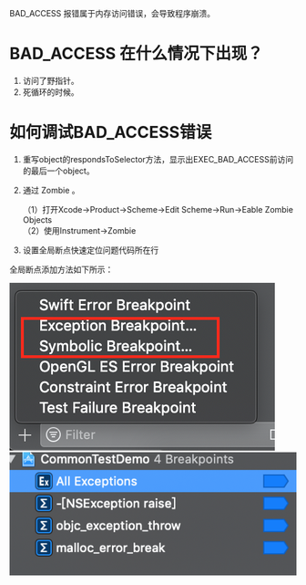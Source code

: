 
BAD_ACCESS 报错属于内存访问错误，会导致程序崩溃。

# BAD_ACCESS 在什么情况下出现？

1. 访问了野指针。
2. 死循环的时候。

# 如何调试BAD_ACCESS错误

1. 重写object的respondsToSelector方法，显示出EXEC_BAD_ACCESS前访问的最后一个object。
2. 通过 Zombie 。

    （1）打开Xcode->Product->Scheme->Edit Scheme->Run->Eable Zombie Objects    
    （2）使用Instrument->Zombie
3. 设置全局断点快速定位问题代码所在行

全局断点添加方法如下所示：

![breakpoint1](https://raw.githubusercontent.com/alexiiio/LD-Notes/master/pics/breakpoint1.png)
![breakpoint2](https://raw.githubusercontent.com/alexiiio/LD-Notes/master/pics/breakpoint2.png)